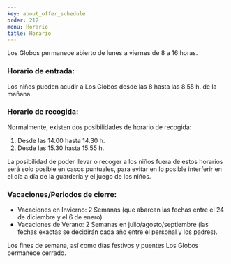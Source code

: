 ```yaml
---
key: about_offer_schedule
order: 212
menu: Horario
title: Horario
---
```

Los Globos permanece abierto de lunes a viernes de 8 a 16 horas.


### Horario de entrada:

Los niños pueden acudir a Los Globos desde las 8 hasta las 8.55 h. de la mañana.


### Horario de recogida:

Normalmente, existen dos posibilidades de horario de recogida:

1. Desde las 14.00 hasta 14.30 h.
2. Desde las 15.30 hasta 15.55 h.


La posibilidad de poder llevar o recoger a los niños fuera de estos horarios será solo posible en casos puntuales, para evitar en lo posible interferir en el día a día de la guardería y el juego de los niños.


### Vacaciones/Periodos de cierre:

* Vacaciones en Invierno: 2 Semanas (que abarcan las fechas entre el 24 de diciembre y el 6 de enero)  
* Vacaciones de Verano: 2 Semanas en julio/agosto/septiembre (las fechas exactas se decidirán cada año entre el personal y los padres).


Los fines de semana, así como días festivos y puentes Los Globos permanece cerrado.